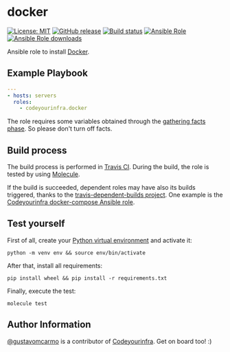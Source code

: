 # docker

[![License: MIT](https://img.shields.io/badge/License-MIT-yellow.svg)](https://opensource.org/licenses/MIT) [![GitHub release](https://img.shields.io/github/release/codeyourinfra/docker.svg)](https://github.com/codeyourinfra/docker/releases/latest) [![Build status](https://travis-ci.org/codeyourinfra/docker.svg?branch=master)](https://travis-ci.org/codeyourinfra/docker) [![Ansible Role](https://img.shields.io/ansible/role/29242.svg)](https://galaxy.ansible.com/codeyourinfra/docker) [![Ansible Role downloads](https://img.shields.io/ansible/role/d/29242.svg)](https://galaxy.ansible.com/codeyourinfra/docker)

Ansible role to install [Docker](https://www.docker.com).

## Example Playbook

```yml
---
- hosts: servers
  roles:
    - codeyourinfra.docker
```

The role requires some variables obtained through the [gathering facts phase](https://docs.ansible.com/ansible/latest/user_guide/playbooks_variables.html#information-discovered-from-systems-facts). So please don't turn off facts.

## Build process

The build process is performed in [Travis CI](https://travis-ci.org/codeyourinfra/docker). During the build, the role is tested by using [Molecule](https://molecule.readthedocs.io).

If the build is succeeded, dependent roles may have also its builds triggered, thanks to the [travis-dependent-builds project](https://github.com/stephanmg/travis-dependent-builds). One example is the [Codeyourinfra docker-compose Ansible role](https://galaxy.ansible.com/codeyourinfra/docker_compose).

## Test yourself

First of all, create your [Python virtual environment](https://docs.python.org/3/tutorial/venv.html) and activate it:

`python -m venv env && source env/bin/activate`

After that, install all requirements:

`pip install wheel && pip install -r requirements.txt`

Finally, execute the test:

`molecule test`

## Author Information

[@gustavomcarmo](https://github.com/gustavomcarmo) is a contributor of [Codeyourinfra](https://github.com/codeyourinfra). Get on board too! :)
